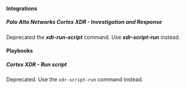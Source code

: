 
#### Integrations

##### Palo Alto Networks Cortex XDR - Investigation and Response

Deprecated the ***xdr-run-script*** command. Use ***xdr-script-run*** instead.

#### Playbooks

##### Cortex XDR - Run script

Deprecated. Use the `xdr-script-run` command instead.
